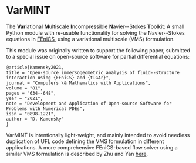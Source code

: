 # VarMINT
The **Var**iational **M**ultiscale **I**ncompressible **N**avier--Stokes **T**oolkit:  A small Python module with re-usable functionality for solving the Navier--Stokes equations in [FEniCS](https://fenicsproject.org/), using a variational multiscale (VMS) formulation.

This module was originally written to support the following paper, submitted to a special issue on open-source software for partial differential equations:
```
@article{Kamensky2021,
title = "Open-source immersogeometric analysis of fluid--structure interaction using {FEniCS} and {tIGAr}",
journal = "Computers \& Mathematics with Applications",
volume = "81",
pages = "634--648",
year = "2021",
note = "Development and Application of Open-source Software for Problems with Numerical PDEs",
issn = "0898-1221",
author = "D. Kamensky"
}
```
VarMINT is intentionally light-weight, and mainly intended to avoid needless duplication of UFL code defining the VMS formulation in different applications.  A more comprehensive FEniCS-based flow solver using a similar VMS formulation is described by Zhu and Yan [here](https://doi.org/10.1016/j.camwa.2019.07.034).